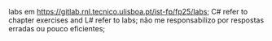 labs em https://gitlab.rnl.tecnico.ulisboa.pt/ist-fp/fp25/labs;
C# refer to chapter exercises and L# refer to labs;
não me responsabilizo por respostas erradas ou pouco eficientes;
